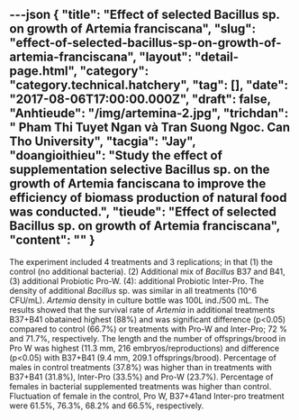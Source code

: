 ---json
{
    "title": "Effect of selected Bacillus sp. on growth of Artemia franciscana",
    "slug": "effect-of-selected-bacillus-sp-on-growth-of-artemia-franciscana",
    "layout": "detail-page.html",
    "category": "category.technical.hatchery",
    "tag": [],
    "date": "2017-08-06T17:00:00.000Z",
    "draft": false,
    "Anhtieude": "/img/artemina-2.jpg",
    "trichdan": " Pham Thi Tuyet Ngan và Tran Suong Ngoc. Can Tho University",
    "tacgia": "Jay",
    "doangioithieu": "Study the effect of supplementation selective Bacillus sp. on the growth of Artemia fanciscana to improve the efficiency of biomass production of natural food was conducted.",
    "tieude": "Effect of selected Bacillus sp. on growth of Artemia franciscana",
    "__content__": ""
}
---
<p><span style="font-size:14px">The experiment included 4 treatments and 3 replications; in that (1) the control (no additional bacteria). (2) Additional mix of&nbsp;<em>Bacillus</em>&nbsp;B37 and B41, (3) additional Probiotic Pro-W. (4): additional Probiotic Inter-Pro. The density of additional&nbsp;<em>Bacillus</em>&nbsp;sp. was similar in all treatments (10^6 CFU/mL).&nbsp;<em>Artemia&nbsp;</em>density in culture bottle was 100L ind./500 mL. The results showed that the survival rate of&nbsp;<em>Artemia</em>&nbsp;in additional treatments B37+B41 obatained highest (88%) and was significant difference (p&lt;0.05) compared to control (66.7%) or treatments with Pro-W and Inter-Pro; 72 % and 71.7%, respectively. The length and the number of offsprings/brood in Pro W was highest (11.3 mm, 216 embryos/reproductions) and difference (p&lt;0.05) with B37+B41 (9.4 mm, 209.1 offsprings/brood). Percentage of males in control treatments (37.8%) was higher than in treatments with B37+B41 (31.8%), Inter-Pro (33.5%) and Pro-W (23.7%). Percentage of females in bacterial supplemented treatments was higher than control. Fluctuation of female in the control, Pro W, B37+41and Inter-pro treatment were 61.5%, 76.3%, 68.2% and 66.5%, respectively.</span></p>

